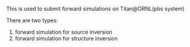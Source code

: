 This is used to submit forward simulations on Titan@ORNL(pbs system)

There are two types:
1) forward simulation for source inversion
2) forward simulation for structure inversion

